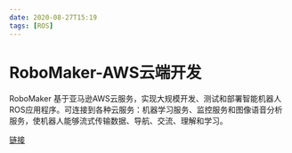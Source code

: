 ```yaml
---
date: 2020-08-27T15:19
tags: [ROS]
---
```


# RoboMaker-AWS云端开发

RoboMaker 基于亚马逊AWS云服务，实现大规模开发、测试和部署智能机器人ROS应用程序。可连接到各种云服务：机器学习服务、监控服务和图像语音分析服务，使机器人能够流式传输数据、导航、交流、理解和学习。

[链接](https://amazonaws-china.com/cn/robomaker/)